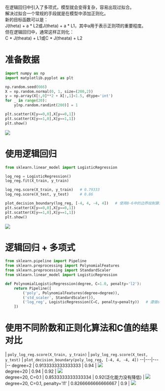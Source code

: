 在逻辑回归中引入了多项式，模型就会变得复杂，容易出现过拟合。  
解决过拟合一个常规的手段就是在模型中添加正则化。  
新的目标函数可以是：  
J(theta) + a * L2或J(theta) + a * L1，其中a用于表示正则项的重要程度。  
但在逻辑回归中，通常这样正则化：  
C * J(theata) + L1或C * J(theata) + L2

# 准备数据

```python
import numpy as np
import matplotlib.pyplot as plt

np.random.seed(666)
X = np.random.normal(0, 1, size=(200,2))
y = np.array(X[:,0]**2 + X[:,1]<1.5, dtype='int')
for _ in range(20):
    y[np.random.randint(200)] = 1

plt.scatter(X[y==0,0],X[y==0,1])
plt.scatter(X[y==1,0],X[y==1,1])
plt.show()
```

![](http://windmissing.github.io/images/2019/180.png)  

# 使用逻辑回归

```python
from sklearn.linear_model import LogisticRegression

log_reg = LogisticRegression()
log_reg.fit(X_train, y_train)

log_reg.score(X_train, y_train)   # 0.79333
log_reg.score(X_test, y_test)     # 0.86

plot_decision_boundary(log_reg, [-4, 4, -4, 4])   # 使用8-6中的边界绘制算法
plt.scatter(X[y==0,0],X[y==0,1])
plt.scatter(X[y==1,0],X[y==1,1])
plt.show()
```

![](http://windmissing.github.io/images/2019/181.png)  

# 逻辑回归 + 多项式

```python
from sklearn.pipeline import Pipeline
from sklearn.preprocessing import PolynomialFeatures
from sklearn.preprocessing import StandardScaler
from sklearn.linear_model import LogisticRegression

def PolynomialLogisticRegression(degree, C=1.0, penalty='l2'):
    return Pipeline([
        ('poly', PolynomialFeatures(degree=degree)),
        ('std_scaler', StandardScaler()),
        ('log_reg', LogisticRegression(C=C, penalty=penalty))   # 遵循sklearn标准构建的类可以无缝结合到管道中
    ])
```

# 使用不同阶数和正则化算法和C值的结果对比

  | `poly_log_reg.score(X_train, y_train)`  | `poly_log_reg.score(X_test, y_test)`  | `plot_decision_boundary(poly_log_reg, [-4, 4, -4, 4])`
--|---|---|--
degree=2  | 0.9133333333333333  | 0.94  | ![](http://windmissing.github.io/images/2019/182.png)   
degree=20  | 0.94  | 0.92  |  ![](http://windmissing.github.io/images/2019/183.png)  
degree=20, C=0.1  | 0.8533333333333334  | 0.92(泛化能力没有降低)  | ![](http://windmissing.github.io/images/2019/184.png)   
degree=20, C=0.1, penalty='l1'  | 0.8266666666666667  | 0.9  | ![](http://windmissing.github.io/images/2019/185.png)    
